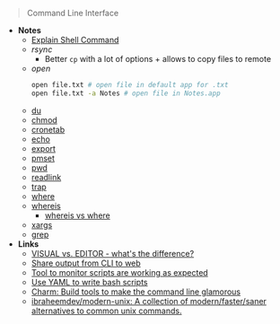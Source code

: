 > Command Line Interface

- **Notes**
	- [Explain Shell Command](Explain%20Shell%20Command.md)
	- *rsync*
		- Better `cp` with a lot of options + allows to copy files to remote
	- *open*
		```bash
		open file.txt # open file in default app for .txt
		open file.txt -a Notes # open file in Notes.app
		```
	- [du](CLI/du.md)
	- [chmod](CLI/chmod.md)
	- [cronetab](CLI/cronetab.md)
	- [echo](CLI/echo.md)
	- [export](CLI/export.md)
	- [pmset](CLI/pmset.md)
	- [pwd](CLI/pwd.md)
	- [readlink](CLI/readlink.md)
	- [trap](CLI/trap.md)
	- [where](CLI/where.md)
	- [whereis](CLI/whereis.md)
		- [whereis vs where](Shell%20Notes/whereis%20vs%20where.md)
	- [xargs](CLI/xargs.md)
	- [grep](grep.md)
- **Links**
	- [VISUAL vs. EDITOR - what's the difference?](https://unix.stackexchange.com/questions/4859/visual-vs-editor-what-s-the-difference)
	- [Share output from CLI to web](https://seashells.io/)
	- [Tool to monitor scripts are working as expected](https://healthchecks.io)
	- [Use YAML to write bash scripts](https://github.com/DannyBen/bashly)
	- [Charm: Build tools to make the command line glamorous](https://charm.sh/)
	- [ibraheemdev/modern-unix: A collection of modern/faster/saner alternatives to common unix commands.](https://github.com/ibraheemdev/modern-unix)